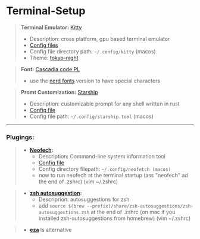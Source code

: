 # Terminal-Setup

> **Terminal Emulator:** [Kitty](https://github.com/kovidgoyal/kitty)
>  - Description: cross platform, gpu based terminal emulator 
>  - [Config files]()
>  - Config file directory path:  ```~/.config/kitty``` (macos)
>  - Theme: [tokyo-night](https://github.com/davidmathers/tokyo-night-kitty-theme)


>**Font:** [Cascadia code PL](https://github.com/microsoft/cascadia-code)
>  - use the [nerd fonts](https://github.com/ryanoasis/nerd-fonts) version to have special characters


>**Promt Customization:** [Starship](https://github.com/starship/starship)
>  - Description: customizable prompt for any shell written in rust
>  - [Config file]()
>  - Config file path:  ```~/.config/starship.toml``` (macos)


----
### Plugings:
>  - **[Neofech](https://github.com/dylanaraps/neofetch):**
>    - Description: Command-line system information tool
>    - [Config file]()
>    - Config directory filepath: ```~/.config/neofetch (macos)```
>    - now to run neofech at the terminal startup (ass "neofech" ad the end of .zshrc) (vim ~/.zshrc)

  
>  - **[zsh autosuggestion](https://github.com/zsh-users/zsh-autosuggestions):**
>    - Descriprion: autosuggestions for zsh
>    - add ```source $(brew --prefix)/share/zsh-autosuggestions/zsh-autosuggestions.zsh``` at the end of .zshrc (on mac if you installed zsh-autosuggestions from homebrew) (vim ~/.zshrc)


>  - **[eza](https://github.com/eza-community/eza)** ls alternative
